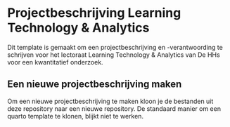 # Projectbeschrijving Learning Technology & Analytics

Dit template is gemaakt om een projectbeschrijving en -verantwoording te schrijven voor het lectoraat Learning Technology & Analytics van De HHs voor een kwantitatief onderzoek.

## Een nieuwe projectbeschrijving maken

Om een nieuwe projectbeschrijving te maken kloon je de bestanden uit deze repository naar een nieuwe repository. De standaard manier om een quarto template te klonen, blijkt niet te werken. 


